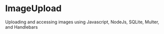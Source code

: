 # ImageUpload
Uploading and accessing images using Javascript, NodeJs, SQLite, Multer, and Handlebars
